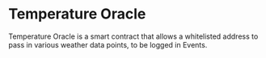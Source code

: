 # Temperature Oracle

Temperature Oracle is a smart contract that allows a whitelisted address to pass in various weather data points, to be logged in Events.



